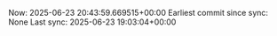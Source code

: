 Now: 2025-06-23 20:43:59.669515+00:00 Earliest commit since sync: None Last sync: 2025-06-23 19:03:04+00:00
